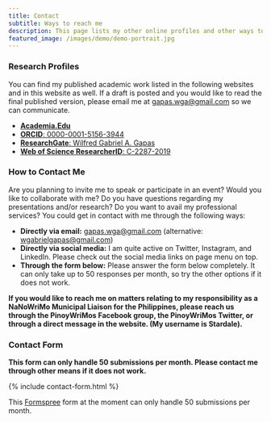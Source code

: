 ```yaml
---
title: Contact
subtitle: Ways to reach me
description: This page lists my other online profiles and other ways to reach me.
featured_image: /images/demo/demo-portrait.jpg
---
```


### Research Profiles
You can find my published academic work listed in the following websites and in this website as well. If a draft is posted and you would like to read the final published version, please email me at [gapas.wga@gmail.com](mailto:gapas.wga@gmail.com) so we can communicate. 
* [**Academia.Edu**](https://ust-ph.academia.edu/gapaswga)
* [**ORCID**: 0000-0001-5156-3944](https://orcid.org/0000-0001-5156-3944)
* [**ResearchGate**: Wilfred Gabriel A. Gapas](https://www.researchgate.net/profile/Wilfred_Gabriel_Gapas)
* [**Web of Science ResearcherID**: C-2287-2019](https://publons.com/researcher/1753178/wilfred-gabriel-a-gapas/)

### How to Contact Me
Are you planning to invite me to speak or participate in an event? Would you like to collaborate with me? Do you have questions regarding my presentations and/or research? Do you want to avail my professional services? You could get in contact with me through the following ways:
- **Directly via email:** [gapas.wga@gmail.com](mailto:gapas.wga@gmail.com) (alternative: [wgabrielgapas@gmail.com](mailto:wgabrielgapas@gmail.com))
- **Directly via social media:** I am quite active on Twitter, Instagram, and LinkedIn. Please check out the social media links on page menu on top. 
- **Through the form below:** Please answer the form below completely. It can only take up to 50 responses per month, so try the other options if it does not work.

**If you would like to reach me on matters relating to my responsibility as a NaNoWriMo Municipal Liaison for the Philippines, please reach us through the PinoyWriMos Facebook group, the PinoyWriMos Twitter, or through a direct message in the website. (My username is Stardale).** 

### Contact Form
**This form can only handle 50 submissions per month. Please contact me through other means if it does not work.**

{% include contact-form.html %}

This [Formspree](https://formspree.io/create/jekyllthemes) form at the moment can only handle 50 submissions per month.